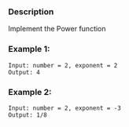 ### Description

Implement the Power function

### Example 1:

```
Input: number = 2, exponent = 2
Output: 4
```

### Example 2:

```
Input: number = 2, exponent = -3
Output: 1/8
```